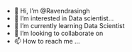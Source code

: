 - 👋 Hi, I’m @Ravendrasingh
- 👀 I’m interested in Data scientist...
- 🌱 I’m currently learning Data Scientist
- 💞️ I’m looking to collaborate on 
- 📫 How to reach me ...

<!---
Ravendrak7/Ravendrak7 is a ✨ special ✨ repository because its `README.md` (this file) appears on your GitHub profile.
You can click the Preview link to take a look at your changes.
--->
